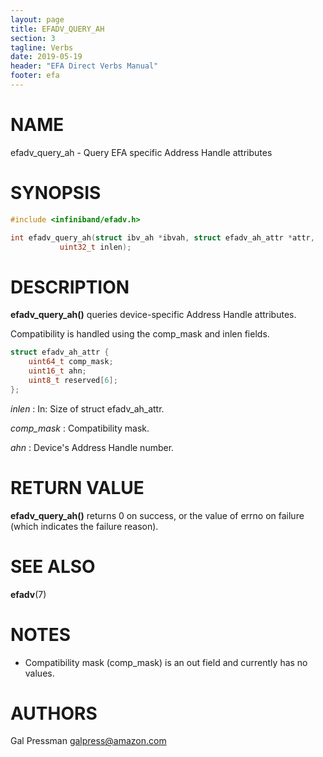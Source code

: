 ```yaml
---
layout: page
title: EFADV_QUERY_AH
section: 3
tagline: Verbs
date: 2019-05-19
header: "EFA Direct Verbs Manual"
footer: efa
---
```


# NAME

efadv_query_ah - Query EFA specific Address Handle attributes

# SYNOPSIS

```c
#include <infiniband/efadv.h>

int efadv_query_ah(struct ibv_ah *ibvah, struct efadv_ah_attr *attr,
		   uint32_t inlen);
```

# DESCRIPTION

**efadv_query_ah()** queries device-specific Address Handle attributes.

Compatibility is handled using the comp_mask and inlen fields.

```c
struct efadv_ah_attr {
	uint64_t comp_mask;
	uint16_t ahn;
	uint8_t reserved[6];
};
```

*inlen*
:	In: Size of struct efadv_ah_attr.

*comp_mask*
:	Compatibility mask.

*ahn*
:	Device's Address Handle number.

# RETURN VALUE

**efadv_query_ah()** returns 0 on success, or the value of errno on failure
(which indicates the failure reason).

# SEE ALSO

**efadv**(7)

# NOTES

* Compatibility mask (comp_mask) is an out field and currently has no values.

# AUTHORS

Gal Pressman <galpress@amazon.com>

